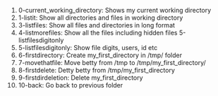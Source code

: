 1. 0-current_working_directory: Shows my current working directory
2. 1-listit: Show all directories and files in working directory
3. 3-listfiles: Show all files and directories in long format
4. 4-listmorefiles: Show all the files including hidden files 5-listfilesdigitonly
5. 5-listfilesdigitonly: Show file digits, users, id etc
6. 6-firstdirectory: Create my_first_directory in /tmp/ folder
7. 7-movethatfile: Move betty from /tmp to /tmp/my_first_directory/
8. 8-firstdelete: Detty betty from /tmp/my_first_directory
9. 9-firstdirdeletion: Delete my_first_directory
10. 10-back: Go back to previous folder

